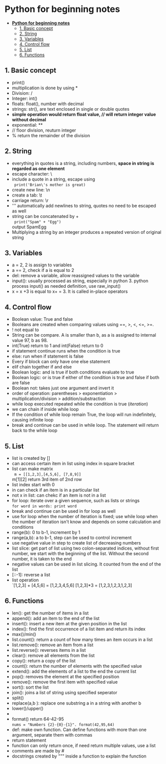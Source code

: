 # **Python for beginning notes** 
- [**Python for beginning notes**](#python-for-beginning-notes)
  - [1. Basic concept](#1-basic-concept)
  - [2. String](#2-string)
  - [3. Variables](#3-variables)
  - [4. Control flow](#4-control-flow)
  - [5. List](#5-list)
  - [6. Functions](#6-functions)
## 1. Basic concept
- print()
- multiplication is done by using *
- Division: /
- Integer: int()
- floats: float(), number with decimal
- strings: str(), are text enclosed in single or double quotes 
- **simple operation would return float value, // will return integer value without decimal**
- exponential: **  
- // floor division, reuturn integer
- % return the remainder of the division

## 2. String
- everything in quotes is a string, including numbers, **space in string is regarded as one element**
- escape character: \ 
- include a quote in a string, escape using \
` print('Brian\'s mother is great)` 
- create new line: \n
- create a tab: \t
- carriage return: \r 
- ''' automatically add newlines to string, quotes no need to be escaped as well 
- string can be concatenated by +  
` print("Spam" + "Egg")`   
output SpamEgg 
- Multiplying a string by an integer produces a repeated version of original string 

## 3. Variables 
- a = 2, 2 is assign to variables 
- a == 2, check if a is equal to 2 
- del: remove a variable, allow reassigned values to the variable 
- input(): usually processed as string, especially in python 3. python process input() as needed definition, use raw_input()
- x = x +3 is equal to x+ = 3. It is called in-place operators 
  
## 4. Control flow 
- Boolean value: True and false 
- Booleans are created when comparing values using ==, >, <, <=, >=.
- ! not equal to 
- String can be compare. A is smaller than b, as a is assigned to internal value 97, b as 98. 
- int(True) return to 1 and int(False) return to 0 
- if statement continue runs when the condition is true 
- else: run when if statement is false 
- Every if block can only have one else statement 
- elif chain together if and else 
- Boolean logic: and is true if both conditions evaluate to true
- Boolean logic: or is true if either of the condition is true and false if both are false 
- Boolean not: takes just one argument and invert it 
- order of operation: parentheses > exponentiation > multiplication/division > addition/substraction 
- while loop executed repeated while the condition is true (*iteration*)
- we can chain if inside while loop
- If the condition of while loop remain True, the loop will run indefinitely, causing infinite loop 
- break and continue can be used in while loop. The statement will return back to the while loop

## 5. List
- list is created by []
- can access certain item in list using index in square bracket
- list can make matrix  
  ` m = [[1,2,3],[4,5,6], [7,8,9]]`   
  m[1][2] return 3rd item of 2nd row
- list index start with 0 
- in can check if an item is in a particular list
- not x in list: can chekc if an item is not in a list
- for loop: iterate over a given sequence, such as lists or strings   
`for word in words: print word` 
- break and continue can be used in for loop as well 
- use for loop when the number of iteration is fixed; use while loop when the number of iteration isn't know and depends on some calculation and conditions 
- range(b): 0 to b-1, increment by 1 
- range(a,b): a to b-1, step can be used to control increment 
- use negative value in step to create list of decreasing numbers 
- list slice: get part of list using two colon-separated indices, without first number, we start with the beginning of the list. Without the second number, it is taken to the end 
- negative values can be used in list slicing. It counted from the end of the list 
- [::-1]: reverse a list 
- list operation  
`[1,2,3] + [4,5,6] = [1,2,3,4,5,6]
[1,2,3]*3 = [1,2,3,1,2,3,1,2,3]

## 6. Functions 
- len(): get the number of items in a list
- append(): add an item to the end of the list
- insert(): insert a new item at the given position in the list 
- index(): find the first occurrence of a list item and return its index
- max()/min()
- list.count(): return a count of how many times an item occurs in a list
- list.remove(): remove an item from a list
- list.reverse(): reverses items in a list
- clear(): remove all elements from the list
- copy(): return a copy of the list
- count(): return the number of elements with the specified value 
- extend(): add the elements of a list to the end the current list
- pop(): removes the element at the specified position 
- remove(): remove the first item with specified value
- sort(): sort the list
- join(): joins a list of string using specified seperator 
- split()
- replace(a,b ): replace one substring a in a string with another b 
- lower()/upper()
- 
- format() return 64-42-95  
`nums = "Numbers {2}-{0}-{1}". format(42,95,64)`
- def: make own function. Can define functions with more than one argument, separate them with commas 
- return statement 
- function can only return once, if need return multiple values, use a list
- comments are made by # 
- docstrings created by """ inside a function to explain the function